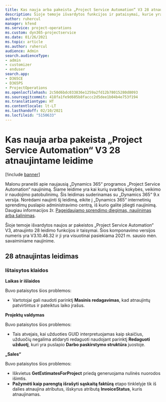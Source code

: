 ```yaml
---
title: Kas nauja arba pakeista „Project Service Automation“ V3 28 atnaujintame leidime
description: Šioje temoje išvardytos funkcijos ir pataisymai, kurie yra pasiekiami „Project Service Automation“ V3 28 atnaujintame leidime.
author: ruhercul
manager: kfend
ms.service: project-operations
ms.custom: dyn365-projectservice
ms.date: 01/26/2021
ms.topic: article
ms.author: ruhercul
audience: Admin
search.audienceType:
- admin
- customizer
- enduser
search.app:
- D365CE
- D365PS
- ProjectOperations
ms.openlocfilehash: 2c50d6bdc033836e1259a2fd12b78015280d8093
ms.sourcegitcommit: 418fa1fe9d605b8faccc2d5dee1b04b4e753f194
ms.translationtype: HT
ms.contentlocale: lt-LT
ms.lasthandoff: 02/10/2021
ms.locfileid: "5150633"
---
```

# <a name="whats-new-or-changed-in-project-service-automation-update-release-28-v3"></a>Kas nauja arba pakeista „Project Service Automation“ V3 28 atnaujintame leidime

[!include [banner](../includes/psa-now-project-operations.md)]

Malonu pranešti apie naujausią „Dynamics 365“ programos „Project Service Automation“ naujinimą. Šiame leidime yra kai kurių svarbių kokybės, veikimo ir naudojimo patobulinimų. Šis leidimas suderinamas su „Dynamics 365“ 9.x versija. Norėdami naujinti šį leidimą, eikite į „Dynamics 365“ internetinių sprendimų puslapio administravimo centrą, iš kurio galite įdiegti naujinimą. Daugiau informacijos žr. [Pageidaujamo sprendimo diegimas, naujinimas arba šalinimas](https://docs.microsoft.com/power-platform/admin/install-remove-preferred-solution).

Šioje temoje išvardytos naujos ar pakeistos „Project Service Automation“ V3, atnaujinto 28 leidimo funkcijos ir taisymai. Šios komponavimo versijos numeris yra V3.10.46.32 ir ji yra visuotinai pasiekiama 2021 m. sausio mėn. savaiminiame naujinime.

## <a name="update-release-28"></a>28 atnaujintas leidimas

### <a name="bug-fixes"></a>Ištaisytos klaidos

**Laikas ir išlaidos**

Buvo pataisytos šios problemos:

- Vartotojai gali naudoti parinktį **Masinis redagavimas**, kad atnaujintų patvirtintus ir pateiktus laiko įrašus.

**Projektų valdymas**

Buvo pataisytos šios problemos:

- Tais atvejais, kai užduoties GUID interpretuojamas kaip skaičius, užduočių negalima atidaryti redaguoti naudojant parinktį **Redaguoti užduotį**, kuri yra puslapio **Darbo paskirstymo struktūra** juostoje.

**„Sales“**

Buvo pataisytos šios problemos:

- Iškvietus **GetEstimatesForProject** priedą generuojama nulinės nuorodos išimtis.
- **Pažymėti kaip parengtą išrašyti sąskaitą faktūrą** etapo tinklelyje tik iš dalies atnaujina atributus, išskyrus atributą **InvoiceStatus**, kuris atnaujinamas.

